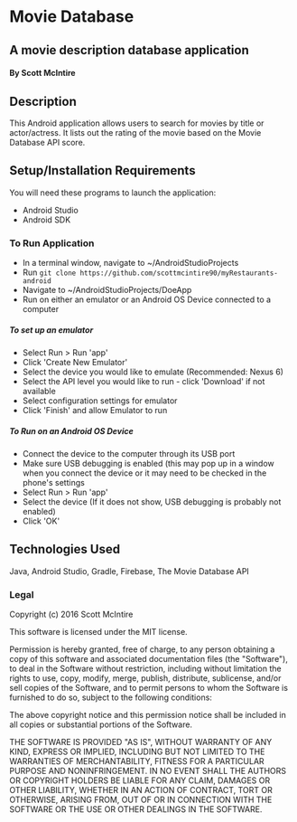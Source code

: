 # Movie Database
## A movie description database application

#### By Scott McIntire

## Description

This Android application allows users to search for movies by title or actor/actress. It lists out the rating of the movie based on the Movie Database API score.

## Setup/Installation Requirements
You will need these programs to launch the application:
* Android Studio
* Android SDK

### To Run Application
* In a terminal window, navigate to ~/AndroidStudioProjects
* Run `git clone https://github.com/scottmcintire90/myRestaurants-android`
* Navigate to ~/AndroidStudioProjects/DoeApp
* Run on either an emulator or an Android OS Device connected to a computer

##### To set up an emulator
* Select Run > Run 'app'
* Click 'Create New Emulator'
* Select the device you would like to emulate (Recommended: Nexus 6)
* Select the API level you would like to run - click 'Download' if not available
* Select configuration settings for emulator
* Click 'Finish' and allow Emulator to run

##### To Run on an Android OS Device
* Connect the device to the computer through its USB port
* Make sure USB debugging is enabled (this may pop up in a window when you connect the device or it may need to be checked in the phone's settings
* Select Run > Run 'app'
* Select the device (If it does not show, USB debugging is probably not enabled)
* Click 'OK'

## Technologies Used

Java, Android Studio, Gradle, Firebase, The Movie Database API

### Legal

Copyright (c) 2016 Scott McIntire

This software is licensed under the MIT license.

Permission is hereby granted, free of charge, to any person obtaining a copy
of this software and associated documentation files (the "Software"), to deal
in the Software without restriction, including without limitation the rights
to use, copy, modify, merge, publish, distribute, sublicense, and/or sell
copies of the Software, and to permit persons to whom the Software is
furnished to do so, subject to the following conditions:

The above copyright notice and this permission notice shall be included in
all copies or substantial portions of the Software.

THE SOFTWARE IS PROVIDED "AS IS", WITHOUT WARRANTY OF ANY KIND, EXPRESS OR
IMPLIED, INCLUDING BUT NOT LIMITED TO THE WARRANTIES OF MERCHANTABILITY,
FITNESS FOR A PARTICULAR PURPOSE AND NONINFRINGEMENT. IN NO EVENT SHALL THE
AUTHORS OR COPYRIGHT HOLDERS BE LIABLE FOR ANY CLAIM, DAMAGES OR OTHER
LIABILITY, WHETHER IN AN ACTION OF CONTRACT, TORT OR OTHERWISE, ARISING FROM,
OUT OF OR IN CONNECTION WITH THE SOFTWARE OR THE USE OR OTHER DEALINGS IN
THE SOFTWARE.
